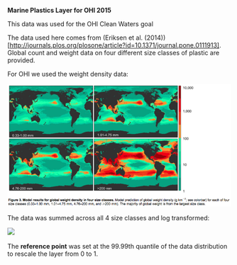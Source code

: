 **Marine Plastics Layer for OHI 2015**

This data was used for the OHI Clean Waters goal

The data used here comes from (Eriksen et al. (2014))[http://journals.plos.org/plosone/article?id=10.1371/journal.pone.0111913]. Global count and weight data on four different size classes of plastic are provided.

For OHI we used the weight density data:


![](./images/paper_weight_fig.png)

The data was summed across all 4 size classes and log transformed:


![](./images/paper_weight_log.png)


The **reference point** was set at the 99.99th quantile of the data distribution to rescale the layer from 0 to 1.


